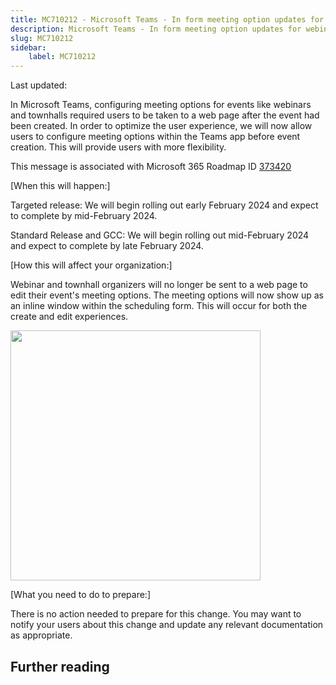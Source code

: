 ```yaml
---
title: MC710212 - Microsoft Teams - In form meeting option updates for webinars and townhalls
description: Microsoft Teams - In form meeting option updates for webinars and townhalls
slug: MC710212
sidebar:
    label: MC710212
---
```



Last updated: 

<p>In Microsoft Teams, configuring meeting options for events like webinars and townhalls required users to be taken to a web page after the event had been created. In order to optimize the user experience, we will now allow users to configure meeting options within the Teams app before event creation. This will provide users with more flexibility.</p><p>This message is associated with Microsoft 365 Roadmap ID <a href="https://www.microsoft.com/microsoft-365/roadmap?filters=&amp;searchterms=373420" target="_blank">373420</a></p><p>[When this will happen:]</p><p>Targeted release: We will begin rolling out early February 2024 and expect to complete by mid-February 2024.</p><p>Standard Release and GCC: We will begin rolling out mid-February 2024 and expect to complete by late February 2024.</p><p>[How this will affect your organization:]</p><p>Webinar and townhall organizers will no longer be sent to a web page to edit their event's meeting options. The meeting options will now show up as an inline window within the scheduling form. This will occur for both the create and edit experiences.</p><p><img src="https://img-prod-cms-rt-microsoft-com.akamaized.net/cms/api/am/imageFileData/RW1h4Hh?ver=8b12" style="width: 400px;"><br></p><p>[What you need to do to prepare:]</p><p>There is no action needed to prepare for this change. You may want to notify your users about this change and update any relevant documentation as appropriate.</p>

## Further reading
